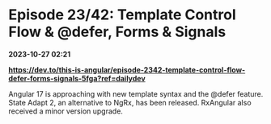 # Episode 23/42: Template Control Flow & @defer, Forms & Signals

**2023-10-27 02:21**

**https://dev.to/this-is-angular/episode-2342-template-control-flow-defer-forms-signals-5fga?ref=dailydev**

Angular 17 is approaching with new template syntax and the @defer feature. State Adapt 2, an alternative to NgRx, has been released. RxAngular also received a minor version upgrade.